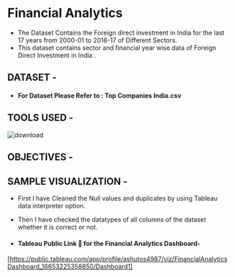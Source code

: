 # Financial Analytics
* The Dataset Contains the Foreign direct investment in India for the last 17 years from 2000-01 to 2016-17 of Different Sectors.
* This dataset contains sector and financial year wise data of Foreign Direct Investment in India .



## DATASET -

* #### For Dataset Please Refer to : Top Companies India.csv


## TOOLS USED - 

   ![download](https://user-images.githubusercontent.com/111995863/194266789-c26badc9-68db-4735-a31c-7e98749ab3c6.jpg)
            

## OBJECTIVES - 




## SAMPLE VISUALIZATION - 


* First I have Cleaned the Null values and duplicates by using Tableau data interpreter option.

* Then I have checked the datatypes of all columns of the dataset whether it is correct or not.









 * #### Tableau Public Link 🔗 for the Financial Analytics Dashboard- 
 [https://public.tableau.com/app/profile/ashutos4987/viz/FinancialAnalyticsDashboard_16653225358850/Dashboard1]
